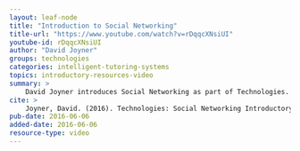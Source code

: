 ```yaml
---
layout: leaf-node
title: "Introduction to Social Networking"
title-url: "https://www.youtube.com/watch?v=rDqqcXNsiUI"
youtube-id: rDqqcXNsiUI
author: "David Joyner"
groups: technologies
categories: intelligent-tutoring-systems
topics: introductory-resources-video
summary: >
    David Joyner introduces Social Networking as part of Technologies.
cite: >
    Joyner, David. (2016). Technologies: Social Networking Introductory Video. Udacity.  June 6, 2016.
pub-date: 2016-06-06
added-date: 2016-06-06
resource-type: video
---
```

